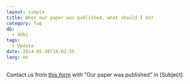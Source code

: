 ```yaml
---
layout: simple
title: When our paper was published, what should I do?
category: faq
db:
  - ddbj
tags: 
  - Update
date: 2014-05-30T18:02:55
lang: en
---
```




<p>Contact us from <a href="/ddbj/update-form-e.html">this form</a> with "Our paper was published" in [Subject]. </p>
